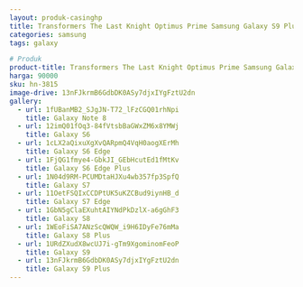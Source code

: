 ```yaml
---
layout: produk-casinghp
title: Transformers The Last Knight Optimus Prime Samsung Galaxy S9 Plus Case
categories: samsung
tags: galaxy

# Produk
product-title: Transformers The Last Knight Optimus Prime Samsung Galaxy S9 Plus Case
harga: 90000
sku: hn-3815
image-drive: 13nFJkrmB6GdbDK0ASy7djxIYgFztU2dn
gallery:
  - url: 1fUBanMB2_SJgJN-T72_lFzCGQ01rhNpi
    title: Galaxy Note 8
  - url: 12imQ01fOq3-84fVtsbBaGWxZM6x8YMWj
    title: Galaxy S6
  - url: 1cLX2aQixuXgXvQARpmQ4VqH0aogXErMh
    title: Galaxy S6 Edge
  - url: 1FjQG1fmye4-GbkJI_GEbHcutEd1fMtKv
    title: Galaxy S6 Edge Plus
  - url: 1N04d9RM-PCUMDtaHJXu4wb357fp3SpfQ
    title: Galaxy S7
  - url: 11OetFSQIxCCDPtUK5uKZCBud9iynHB_d
    title: Galaxy S7 Edge
  - url: 1GbN5gClaEXuhtAIYNdPkDzlX-a6gGhF3
    title: Galaxy S8
  - url: 1WEoFiSA7ANzScQWQW_i9H6IDyFe76mMa
    title: Galaxy S8 Plus
  - url: 1URdZXudX8wcUJ7i-gTm9XgominomFeoP
    title: Galaxy S9
  - url: 13nFJkrmB6GdbDK0ASy7djxIYgFztU2dn
    title: Galaxy S9 Plus
---
```

